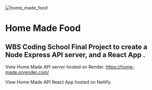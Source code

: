 ![home_made_food](https://user-images.githubusercontent.com/26792185/193816537-e19518b4-786b-4eb9-a16d-400861b463d4.png)
# Home Made Food
## WBS Coding School Final Project to create a Node Express API server, and a React App .

View Home Made API server hosted on Render.  https://home-made.onrender.com/

View  Home Made API React App hosted on Netlify.  
